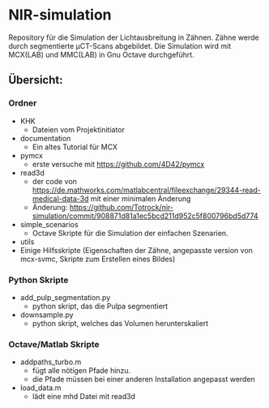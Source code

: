 # NIR-simulation

Repository für die Simulation der Lichtausbreitung in Zähnen.
Zähne werde durch segmentierte µCT-Scans abgebildet.
Die Simulation wird mit MCX(LAB) und MMC(LAB) in Gnu Octave durchgeführt.

## Übersicht:

### Ordner
- KHK
  - Dateien vom Projektinitiator
- documentation
  - Ein altes Tutorial für MCX 
- pymcx
  - erste versuche mit https://github.com/4D42/pymcx
- read3d
  - der code von https://de.mathworks.com/matlabcentral/fileexchange/29344-read-medical-data-3d mit einer minimalen Änderung
  - Änderung: https://github.com/Totrock/nir-simulation/commit/908871d81a1ec5bcd211d952c5f800796bd5d774
- simple_scenarios
  - Octave Skripte für die Simulation der einfachen Szenarien.
-  utils
  - Einige Hilfsskripte (Eigenschaften der Zähne, angepasste version von mcx-svmc, Skripte zum Erstellen eines Bildes)
### Python Skripte
- add_pulp_segmentation.py
  - python skript, das die Pulpa segmentiert
- downsample.py
  - python skript, welches das Volumen herunterskaliert
### Octave/Matlab Skripte
- addpaths_turbo.m
  - fügt alle nötigen Pfade hinzu.
  - die Pfade müssen bei einer anderen Installation angepasst werden
- load_data.m
  - lädt eine mhd Datei mit read3d
